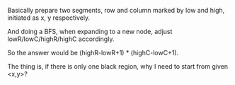 
Basically prepare two segments, row and column marked by low and high, initiated as x, y respectively.    

And doing a BFS, when expanding to a new node, adjust lowR/lowC/highR/highC accordingly.   

So the answer would be   (highR-lowR+1) * (highC-lowC+1).         

The thing is, if there is only one black region, why I need to start from given <x,y>?   

